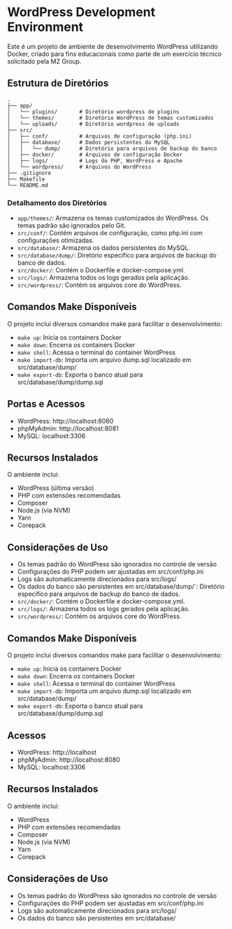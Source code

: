 # WordPress Development Environment

Este é um projeto de ambiente de desenvolvimento WordPress utilizando Docker, criado para fins educacionais como parte de um exercício técnico solicitado pela MZ Group.

## Estrutura de Diretórios

```
.
├── app/
│   └── plugins/       # Diretório wordpress de plugins
│   └── themes/        # Diretório WordPress de temas customizados
│   └── uploads/       # Diretório wordpress de uploads
├── src/
│   ├── conf/          # Arquivos de configuração (php.ini)
│   ├── database/      # Dados persistentes do MySQL
│   │   └── dump/      # Diretório para arquivos de backup do banco
│   ├── docker/        # Arquivos de configuração Docker
│   ├── logs/          # Logs do PHP, WordPress e Apache
│   └── wordpress/     # Arquivos do WordPress
├── .gitignore
├── Makefile
└── README.md
```

### Detalhamento dos Diretórios

- `app/themes/`: Armazena os temas customizados do WordPress. Os temas padrão são ignorados pelo Git.
- `src/conf/`: Contém arquivos de configuração, como php.ini com configurações otimizadas.
- `src/database/`: Armazena os dados persistentes do MySQL.
- `src/database/dump/`: Diretório específico para arquivos de backup do banco de dados.
- `src/docker/`: Contém o Dockerfile e docker-compose.yml.
- `src/logs/`: Armazena todos os logs gerados pela aplicação.
- `src/wordpress/`: Contém os arquivos core do WordPress.

## Comandos Make Disponíveis

O projeto inclui diversos comandos make para facilitar o desenvolvimento:

- `make up`: Inicia os containers Docker
- `make down`: Encerra os containers Docker
- `make shell`: Acessa o terminal do container WordPress
- `make import-db`: Importa um arquivo dump.sql localizado em src/database/dump/
- `make export-db`: Exporta o banco atual para src/database/dump/dump.sql

## Portas e Acessos

- WordPress: http://localhost:8080
- phpMyAdmin: http://localhost:8081
- MySQL: localhost:3306

## Recursos Instalados

O ambiente inclui:
- WordPress (última versão)
- PHP com extensões recomendadas
- Composer
- Node.js (via NVM)
- Yarn
- Corepack

## Considerações de Uso

- Os temas padrão do WordPress são ignorados no controle de versão
- Configurações do PHP podem ser ajustadas em src/conf/php.ini
- Logs são automaticamente direcionados para src/logs/
- Os dados do banco são persistentes em src/database/dump/`: Diretório específico para arquivos de backup do banco de dados.
- `src/docker/`: Contém o Dockerfile e docker-compose.yml.
- `src/logs/`: Armazena todos os logs gerados pela aplicação.
- `src/wordpress/`: Contém os arquivos core do WordPress.

## Comandos Make Disponíveis

O projeto inclui diversos comandos make para facilitar o desenvolvimento:

- `make up`: Inicia os containers Docker
- `make down`: Encerra os containers Docker
- `make shell`: Acessa o terminal do container WordPress
- `make import-db`: Importa um arquivo dump.sql localizado em src/database/dump/
- `make export-db`: Exporta o banco atual para src/database/dump/dump.sql

## Acessos

- WordPress: http://localhost
- phpMyAdmin: http://localhost:8080
- MySQL: localhost:3306

## Recursos Instalados

O ambiente inclui:
- WordPress
- PHP com extensões recomendadas
- Composer
- Node.js (via NVM)
- Yarn
- Corepack

## Considerações de Uso

- Os temas padrão do WordPress são ignorados no controle de versão
- Configurações do PHP podem ser ajustadas em src/conf/php.ini
- Logs são automaticamente direcionados para src/logs/
- Os dados do banco são persistentes em src/database/